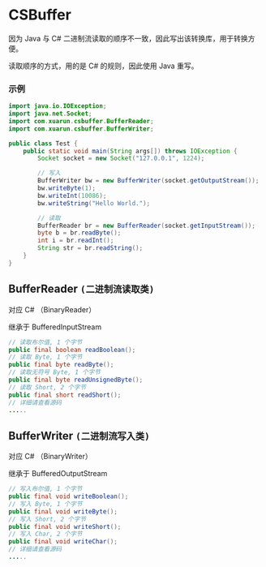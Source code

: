 # CSBuffer
因为 Java 与 C# 二进制流读取的顺序不一致，因此写出该转换库，用于转换方便。

读取顺序的方式，用的是 C# 的规则，因此使用 Java 重写。



### **示例**

```java
import java.io.IOException;
import java.net.Socket;
import com.xuarun.csbuffer.BufferReader;
import com.xuarun.csbuffer.BufferWriter;

public class Test {
    public static void main(String args[]) throws IOException {
        Socket socket = new Socket("127.0.0.1", 1224);

        // 写入
        BufferWriter bw = new BufferWriter(socket.getOutputStream());
        bw.writeByte(1);
        bw.writeInt(10086);
        bw.writeString("Hello World.");

        // 读取
        BufferReader br = new BufferReader(socket.getInputStream());
        byte b = br.readByte();
        int i = br.readInt();
        String str = br.readString();
    }
}
```

## BufferReader  `(二进制流读取类)`

对应 C# （BinaryReader）

继承于 BufferedInputStream

```java
// 读取布尔值, 1 个字节
public final boolean readBoolean();
// 读取 Byte, 1 个字节
public final byte readByte();
// 读取无符号 Byte, 1 个字节
public final byte readUnsignedByte();
// 读取 Short, 2 个字节
public final short readShort();
// 详细请查看源码
.....
```

## BufferWriter  `(二进制流写入类)`

对应 C# （BinaryWriter）

继承于 BufferedOutputStream

```java
// 写入布尔值, 1 个字节
public final void writeBoolean();
// 写入 Byte, 1 个字节
public final void writeByte();
// 写入 Short, 2 个字节
public final void writeShort();
// 写入 Char, 2 个字节
public final void writeChar();
// 详细请查看源码
.....
```

